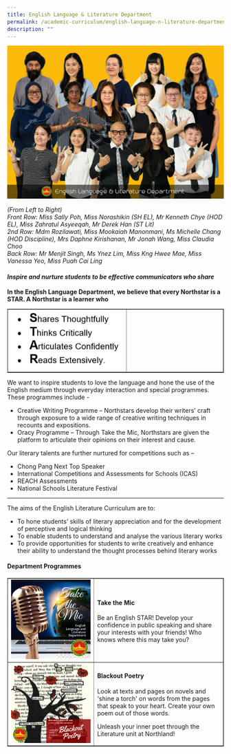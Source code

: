 ```yaml
---
title: English Language & Literature Department
permalink: /academic-curriculum/english-language-n-literature-department/
description: ""
---
```

![](/images/eldept.jpeg)
<p><em>(From Left to Right)<br></em><em>Front Row:</em><em>&nbsp;Miss Sally Poh, Miss Norashikin (SH EL), Mr Kenneth Chye (HOD EL), Miss Zahratul Asyeeqah, Mr Derek Han (ST Lit)<br></em><em>2</em><em>nd</em><em>&nbsp;Row:</em><em>&nbsp;Mdm Rozilawati, Miss Mookaiah Manonmani, Ms Michelle Chang (HOD Discipline), Mrs Daphne Kirishanan, Mr Jonah Wang, Miss Claudia Choo<br></em><em>Back Row:</em><em>&nbsp;Mr Menjit Singh, Ms Ynez Lim, Miss Kng Hwee Mae, Miss Vanessa Yeo, Miss Puah Cai Ling</em></p>
<h4><strong><em>Inspire and nurture students to be effective communicators who share&nbsp;</em></strong></h4>
<p><strong>In the English Language Department, we believe that every Northstar is a STAR. A Northstar is a learner who&nbsp;</strong></p>
<table style="border-collapse: collapse; width: 100%;" border="1">
<tbody>
<tr>
<td style="width: 55%;"><img src="/images/eng4.jpg"></td>
<td style="width: 45%;">&nbsp;</td>
</tr>
</tbody>
</table>
<p>We want to inspire students to love the language and hone the use of the English medium through everyday interaction and special programmes. These programmes include -</p>
<ul>
<li>Creative Writing Programme – Northstars develop their writers’ craft through exposure to a wide range of creative writing techniques in recounts and expositions.</li>
<li>Oracy Programme – Through Take the Mic, Northstars are given the platform to articulate their opinions on their interest and cause.&nbsp;</li>
</ul>
<p>Our literary talents are further nurtured for competitions such as –</p>
<ul>
<li>Chong Pang Next Top Speaker</li>
<li>International Competitions and Assessments for Schools (ICAS)</li>
<li>REACH Assessments</li>
<li>National Schools Literature Festival&nbsp;</li>
</ul>
<hr>
<p>The aims of the English Literature Curriculum are to:</p>
<ul>
<li>To hone students’ skills of literary appreciation and for the development of perceptive and logical thinking</li>
<li>To enable students to understand and analyse the various literary works</li>
<li>To provide opportunities for students to write creatively and enhance their ability to understand the thought processes behind literary works</li>
</ul>
<h4><strong>Department Programmes</strong></h4>
<table style="border-collapse: collapse; width: 100%;" border="1">
<tbody>
<tr>
<td style="width: 40%;"><img src="/images/eng2.png"></td>
<td style="width: 60%;">
<h4><strong>Take the Mic</strong></h4>
<p>Be an English STAR! Develop your confidence in public speaking and share your interests with your friends! Who knows where this may take you?</p>
</td>
</tr>
<tr>
<td style="width: 40%;"><img src="/images/eng3.png"></td>
<td style="width: 60%;">
<h4><strong>Blackout Poetry</strong></h4>
<p>Look at texts and pages on novels and 'shine a torch' on words from the pages that speak to your heart. Create your own poem out of those words.</p>
<p>Unleash your inner poet through the Literature unit at Northland! </p>
</td>
</tr>
</tbody>
</table>